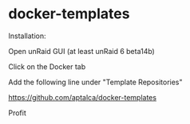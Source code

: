 # docker-templates

Installation:

Open unRaid GUI (at least unRaid 6 beta14b)

Click on the Docker tab 

Add the following line under "Template Repositories"

https://github.com/aptalca/docker-templates 

Profit
